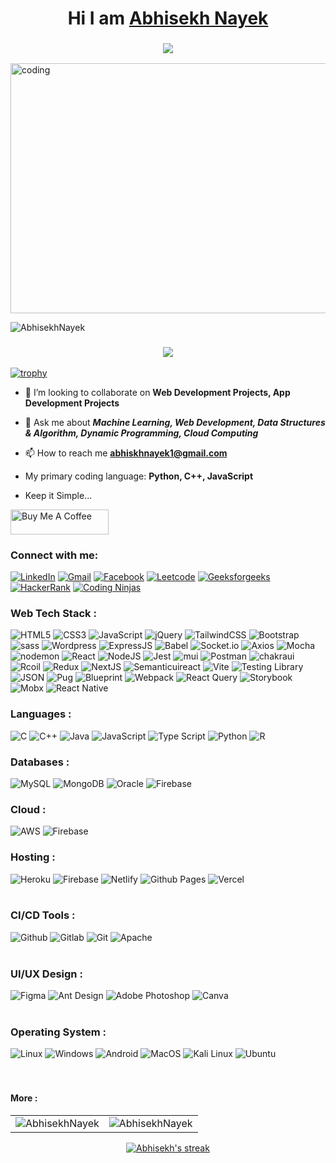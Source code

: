 <h1 align="center">Hi I am <a href="https://github.com/AbhisekhNayek">Abhisekh Nayek</a></h1>

<h3 align="center"> <img src="https://readme-typing-svg.herokuapp.com?color=5657F0&lines=Passionate+Full+Stack+Developer+%3A)" /> </h3>

<img align="center" alt="coding" height="400" width="660" src="https://media.tenor.com/rePDfDWO3XoAAAAd/hacking.gif">


<p align="left"> <img src="https://komarev.com/ghpvc/?username=abhisekhnayek&label=Profile%20views&color=0e75b6&style=flat" alt="AbhisekhNayek" /> </p>

<h3 align="center"> <img src="https://readme-typing-svg.herokuapp.com?color=1077F0&lines=Belive+in+Hardwork+%3A)" /> </h3>

[![trophy](https://github-profile-trophy.vercel.app/?username=AbhisekhNayek&theme=radical)](https://github.com/AbhisekhNayek)


- 👯 I’m looking to collaborate on **Web Development Projects, App Development Projects**

- 💬 Ask me about ***Machine Learning, Web Development, Data Structures & Algorithm, Dynamic Programming, Cloud Computing***

- 📫 How to reach me **abhiskhnayek1@gmail.com**

- My primary coding language: **Python, C++, JavaScript**

- Keep it Simple...

<div>
  <a href="#" target="_blank"><img src="https://cdn.buymeacoffee.com/buttons/v2/default-yellow.png" alt="Buy Me A Coffee" style="height: 40px !important;width: 157px !important;" ></a>
</div>

<h3 align="left">Connect with me:</h3>
<div align="left">
  <a href="https://www.linkedin.com/in/abhisekhnayek1755/"><img alt="LinkedIn" src="https://img.shields.io/badge/linkedin-%230077B5.svg?style=for-the-badge&logo=linkedin&logoColor=black"/></a>
  <a href="mailto:abhisekhnayek1@gmail.com"><img alt="Gmail" src="https://img.shields.io/badge/Gmail-D14836?style=for-the-badge&logo=gmail&logoColor=black"/></a>
   <a href="#"><img alt="Facebook" src="https://img.shields.io/badge/Facebook-blue?style=for-the-badge&logo=Facebook&logoColor=black"/></a>
  <a href="https://leetcode.com/Abhisekh15/"><img alt="Leetcode" src="https://img.shields.io/badge/Leetcode-yellow?style=for-the-badge&logo=Leetcode&logoColor=black" /></a>
  <a href="https://auth.geeksforgeeks.org/user/abhisekhnayek/"><img alt="Geeksforgeeks" src="https://img.shields.io/badge/Geeks for geeks-cyan?style=for-the-badge&logo=Geeksforgeeks&logoColor=black" /></a>
  <a href="https://www.hackerrank.com/profile/abhisekhnayek1"><img alt="HackerRank" src="https://img.shields.io/badge/Hackerrank-230769AD?style=for-the-badge&logo=Hackerrank&logoColor=black" /></a>
<a href="https://www.codingninjas.com/studio/profile/6efcf94a-4628-4e36-af39-892bf154ecc2"><img alt="Coding Ninjas" src="https://img.shields.io/badge/Coding Ninjas-yellow?style=for-the-badge&logo=Codingninjas&logoColor=black" /></a>
</div>

<h3 align="left">Web Tech Stack :</h3>
<div align="left">
<img alt="HTML5" src="https://img.shields.io/badge/html5-%23E34F26.svg?style=for-the-badge&logo=html5&logoColor=black"/>
<img alt="CSS3" src="https://img.shields.io/badge/css3-%231572B6.svg?style=for-the-badge&logo=css3&logoColor=black"/> 
<img alt="JavaScript" src="https://img.shields.io/badge/javascript-%23323330.svg?style=for-the-badge&logo=javascript&logoColor=%23F7DF1E"/> 
<img alt="jQuery" src="https://img.shields.io/badge/jquery-%230769AD.svg?style=for-the-badge&logo=jquery&logoColor=white"/> 
<img alt="TailwindCSS" src="https://img.shields.io/badge/Tailwind_CSS-38B2AC?style=for-the-badge&logo=tailwind-css&logoColor=white"/>
<img alt="Bootstrap" src="https://img.shields.io/badge/bootstrap-%23563D7C.svg?style=for-the-badge&logo=bootstrap&logoColor=black"/>
<img alt="sass" src="https://img.shields.io/badge/Sass-CC6699?style=for-the-badge&logo=sass&logoColor=black"/>
<img alt="Wordpress" src="https://img.shields.io/badge/Wordpress-007FFF?style=for-the-badge&logo=Wordpress&logoColor=black"/>
<img alt="ExpressJS" src="https://img.shields.io/badge/Express.js-000000?style=for-the-badge&logo=express&logoColor=white"/>
<img alt="Babel" src="https://img.shields.io/badge/Babel-CC6699?style=for-the-badge&logo=Babel&logoColor=black"/>
  <img alt="Socket.io" src="https://img.shields.io/badge/Socket.io-blue?style=for-the-badge&logo=Socket.io&logoColor=black"/>
<img alt="Axios" src="https://img.shields.io/badge/Axios-CC6699?style=for-the-badge&logo=Axios&logoColor=black"/>
<img alt="Mocha" src="https://img.shields.io/badge/Mocha-230769AD?style=for-the-badge&logo=Mocha&logoColor=black"/>
<img alt="nodemon" src="https://img.shields.io/badge/nodemon-CC6699?style=for-the-badge&logo=nodemon&logoColor=black"/>
<img alt="React" src="https://img.shields.io/badge/react-%2320232a.svg?style=for-the-badge&logo=react&logoColor=%2361DAFB"/>
<img alt="NodeJS" src="https://img.shields.io/badge/node.js-230769AD.svg?style=for-the-badge&logo=nodedotjs&logoColor=black"/>
<img alt="Jest" src="https://img.shields.io/badge/Jest-cyan?style=for-the-badge&logo=Jest&logoColor=black"/>
<img alt="mui" src="https://img.shields.io/badge/Material%20UI-007FFF?style=for-the-badge&logo=mui&logoColor=white"/>
<img alt="Postman" src="https://img.shields.io/badge/Postman-CC6699?style=for-the-badge&logo=Postman&logoColor=black"/>
<img alt="chakraui" src="https://img.shields.io/badge/Chakra--UI-319795?style=for-the-badge&logo=chakra-ui&logoColor=white"/>
<img alt="Rcoil" src="https://img.shields.io/badge/Recoil-230769AD?style=for-the-badge&logo=Recoil&logoColor=black"/>
<img alt="Redux" src="https://img.shields.io/badge/Redux-593D88?style=for-the-badge&logo=redux&logoColor=white"/>
<img alt="NextJS" src="https://img.shields.io/badge/next.js-000000?style=for-the-badge&logo=nextdotjs&logoColor=white"/>
<img alt="Semanticuireact" src="https://img.shields.io/badge/Semantic ui react-230769AD?style=for-the-badge&logo=Semanticuireact&logoColor=black"/>
<img alt="Vite" src="https://img.shields.io/badge/Vite-000000?style=for-the-badge&logo=Vite&logoColor=white"/>
<img alt="Testing Library" src="https://img.shields.io/badge/Testing Library-cyan?style=for-the-badge&logo=Testinglibrary&logoColor=red"/>
<img alt="JSON" src="https://img.shields.io/badge/JSON-230769AD?style=for-the-badge&logo=JSON&logoColor=black"/>
<img alt="Pug" src="https://img.shields.io/badge/Pug-000000?style=for-the-badge&logo=Pug&logoColor=white"/>
<img alt="Blueprint" src="https://img.shields.io/badge/Blueprint-red?style=for-the-badge&logo=Blueprint&logoColor=black"/>
<img alt="Webpack" src="https://img.shields.io/badge/Webpack-cyan?style=for-the-badge&logo=Webpack&logoColor=black"/>
<img alt="React Query" src="https://img.shields.io/badge/React Query-grey?style=for-the-badge&logo=React Query&logoColor=blue"/>
<img alt="Storybook" src="https://img.shields.io/badge/Storybook-white?style=for-the-badge&logo=Storybook&logoColor=red"/>
<img alt="Mobx" src="https://img.shields.io/badge/Mobx-007FFF?style=for-the-badge&logo=Mobx&logoColor=white"/>
<img alt="React Native" src="https://img.shields.io/badge/React_Native-black?style=for-the-badge&logo=React&logoColor=blue"/>
  
</div>

<h3 align="left">Languages :</h3>
<div align="left">
  <img alt="C" src="https://img.shields.io/badge/C-%23ED8B00.svg?style=for-the-badge&logo=C&logoColor=white"/>
  <img alt="C++" src="https://img.shields.io/badge/C%2B%2B-00599C?style=for-the-badge&logo=c%2B%2B&logoColor=white"/>
  <img alt="Java" src="https://img.shields.io/badge/java-%23ED8B00.svg?style=for-the-badge&logo=java&logoColor=white"/>
  <img alt="JavaScript" src="https://img.shields.io/badge/javascript-%23323330.svg?style=for-the-badge&logo=javascript&logoColor=%23F7DF1E"/> 
  <img alt="Type Script" src="https://img.shields.io/badge/TypeScript-blue?style=for-the-badge&logo=TypeScript&logoColor=white"/>
  <img alt="Python" src="https://img.shields.io/badge/python-%2314354C.svg?style=for-the-badge&logo=python&logoColor=white"/>
  <img alt="R" src="https://img.shields.io/badge/R-cyan?style=for-the-badge&logo=R&logoColor=black"/>
</div>


<h3 align="left">Databases :</h3>
<div align="left">
  <img alt="MySQL" src="https://img.shields.io/badge/mysql-%2300f.svg?style=for-the-badge&logo=mysql&logoColor=black"/>
  <img alt="MongoDB" src ="https://img.shields.io/badge/MongoDB-4EA94B?style=for-the-badge&logo=mongodb&logoColor=black"/>
  <img alt="Oracle" src ="https://img.shields.io/badge/Oracle-%2307405e.svg?style=for-the-badge&logo=Oracle&logoColor=black"/>
  <img alt="Firebase" src ="https://img.shields.io/badge/Firebase-316192?style=for-the-badge&logo=Firebase&logoColor=black"/>
</div>

<h3 align="left">Cloud :</h3>
<div align="left">
   <img alt="AWS" src="https://img.shields.io/badge/Amazon_AWS-FF9900?style=for-the-badge&logo=amazonaws&logoColor=black"/>
  <img alt="Firebase" src ="https://img.shields.io/badge/Firebase-316192?style=for-the-badge&logo=Firebase&logoColor=black"/>
<!--   <img alt="Docker" src ="https://img.shields.io/badge/Docker-007FFF?style=for-the-badge&logo=Docker&logoColor=white"/>
<!--   <img alt="Kubernetes" src ="https://img.shields.io/badge/Kubernetes-316192?style=for-the-badge&logo=Kubernetes&logoColor=white"/> -->
</div>

</div>

<h3 align="left">Hosting :</h3>
<div align="left">
  <img alt="Heroku" src="https://img.shields.io/badge/Heroku-FF9900?style=for-the-badge&logo=Heroku&logoColor=black"/>
  <img alt="Firebase" src ="https://img.shields.io/badge/Firebase-316192?style=for-the-badge&logo=Firebase&logoColor=red"/>
  <img alt="Netlify" src="https://img.shields.io/badge/Netlify-00C7B7?style=for-the-badge&logo=netlify&logoColor=black"/>
  <img alt="Github Pages" src="https://img.shields.io/badge/Github Pages-000000?style=for-the-badge&logo=Github Pages&logoColor=red"/>
  <img alt="Vercel" src="https://img.shields.io/badge/Vercel-007FFF?style=for-the-badge&logo=Vercel&logoColor=red"/>
</div><br/>

<h3 align="left">CI/CD Tools :</h3>
<div align="left">
    <img alt="Github" src="https://img.shields.io/badge/Github-000000?style=for-the-badge&logo=Github&logoColor=blue"/>
    <img alt="Gitlab" src="https://img.shields.io/badge/Gitlab-000000?style=for-the-badge&logo=Gitlab&logoColor=red"/>
    <img alt="Git" src="https://img.shields.io/badge/Git-000000?style=for-the-badge&logo=Git&logoColor=orange">
    <img alt="Apache" src="https://img.shields.io/badge/Apache-000000?style=for-the-badge&logo=Apache&logoColor=purple"/>
</div><br/>

<h3 align="left">UI/UX Design :</h3>
<div align="left">
  <img alt="Figma" src="https://img.shields.io/badge/Figma-0ACF83?style=for-the-badge&logo=Figma&logoColor=blue"/>
  <img alt="Ant Design" src="https://img.shields.io/badge/Ant Design-black?style=for-the-badge&logo=Ant Design&logoColor=white"/>
  <img alt="Adobe Photoshop" src="https://img.shields.io/badge/Adobe%20Photoshop-blue?style=for-the-badge&logo=Adobe%20Photoshop&logoColor=black"/>
  <img alt="Canva" src="https://img.shields.io/badge/Canva-5ee609?style=for-the-badge&logo=Canva&logoColor=black"/>

</div><br/>

<h3 align="left">Operating System :</h3>
<div align="left">
    <img alt="Linux" src="https://img.shields.io/badge/Linux-000000?style=for-the-badge&logo=Linux&logoColor=yellow"/>
    <img alt="Windows" src="https://img.shields.io/badge/Windows-000000?style=for-the-badge&logo=Windows&logoColor=blue"/>
    <img alt="Android" src="https://img.shields.io/badge/Android-000000?style=for-the-badge&logo=Android&logoColor=green"/>
    <img alt="MacOS" src="https://img.shields.io/badge/MacOS-000000?style=for-the-badge&logo=MacOS&logoColor=white"/>
  <img alt="Kali Linux" src="https://img.shields.io/badge/Kali Linux-000000?style=for-the-badge&logo=Kali Linux&logoColor=red"/>
  <img alt="Ubuntu" src="https://img.shields.io/badge/Ubuntu-000000?style=for-the-badge&logo=Ubuntu&logoColor=red"/>
</div><br/>
</div><br/>




<h4>More :</h4>
<table>
  <tr>
    <td><img src="https://github-readme-stats.vercel.app/api?username=AbhisekhNayek&show_icons=true&theme=highcontrast&hide_border=false" alt="AbhisekhNayek" /></td>
 <td><img src="https://github-readme-stats.vercel.app/api/top-langs?username=AbhisekhNayek&show_icons=true&theme=highcontrast&locale=en&layout=compact" alt="AbhisekhNayek" /></td>
  </tr>
</table>


<div align="center">
   <p>
    <a href="https://github.com/DenverCoder1/github-readme-streak-stats">
      <img  alt="Abhisekh's streak" src="https://streak-stats.demolab.com/?user=AbhisekhNayek&theme=highcontrast&hide_border=false"/>
    </a>
  </p>
</div>
